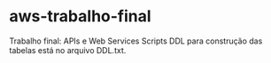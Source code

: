 # aws-trabalho-final
Trabalho final: APIs e Web Services
Scripts DDL para construção das tabelas está no arquivo DDL.txt.
